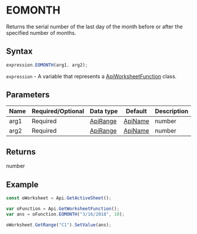# EOMONTH

Returns the serial number of the last day of the month before or after the specified number of months.

## Syntax

```javascript
expression.EOMONTH(arg1, arg2);
```

`expression` - A variable that represents a [ApiWorksheetFunction](../ApiWorksheetFunction.md) class.

## Parameters

| **Name** | **Required/Optional** | **Data type** | **Default** | **Description** |
| ------------- | ------------- | ------------- | ------------- | ------------- |
| arg1 | Required | [ApiRange](../../ApiRange/ApiRange.md) | [ApiName](../../ApiName/ApiName.md) | number |  | A serial date number that represents the start date. |
| arg2 | Required | [ApiRange](../../ApiRange/ApiRange.md) | [ApiName](../../ApiName/ApiName.md) | number |  | The number of months before or after the start date. |

## Returns

number

## Example



```javascript
const oWorksheet = Api.GetActiveSheet();

var oFunction = Api.GetWorksheetFunction();
var ans = oFunction.EOMONTH("3/16/2018", 10); 

oWorksheet.GetRange("C1").SetValue(ans);

```
